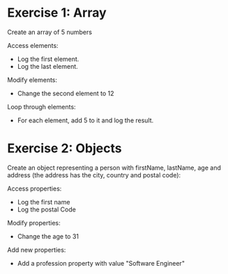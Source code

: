 # Exercise 1: Array

Create an array of 5 numbers

Access elements:
- Log the first element.
- Log the last element.

Modify elements:

- Change the second element to 12

Loop through elements:

- For each element, add 5 to it and log the result.

# Exercise 2: Objects

Create an object representing a person with firstName, lastName, age and address (the address has the city, country and postal code):

Access properties:

- Log the first name
- Log the postal Code

Modify properties:

- Change the age to 31

Add new properties:

- Add a profession property with value "Software Engineer"